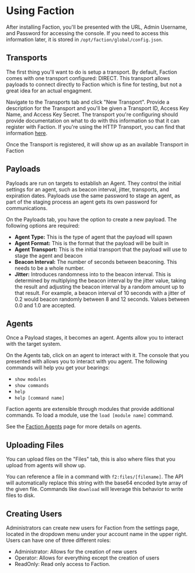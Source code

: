 # Using Faction
After installing Faction, you'll be presented with the URL, Admin Username, and Password for accessing the console. If you need to access this information later, it is stored in `/opt/faction/global/config.json`. 

## Transports
The first thing you'll want to do is setup a transport. By default, Faction comes with one transport configured: DIRECT. This transport allows payloads to connect directly to Faction which is fine for testing, but not a great idea for an actual engagment.

Navigate to the Transports tab and click "New Transport". Provide a description for the Transport and you'll be given a Transport ID, Access Key Name, and Access Key Secret. The transport you're configuring should provide documentation on what to do with this information so that it can register with Faction. If you're using the HTTP Transport, you can find that information [here](https://github.com/FactionC2/TransportHTTP).

Once the Transport is registered, it will show up as an available Transport in Faction

## Payloads
Payloads are run on targets to establish an Agent. They control the initial settings for an agent, such as beacon interval, jitter, transports, and expiration dates. Payloads use the same password to stage an agent, as part of the staging process an agent gets its own password for communications.

On the Payloads tab, you have the option to create a new payload. The following options are required:

* **Agent Type:** This is the type of agent that the payload will spawn
* **Agent Format:** This is the format that the payload will be built in
* **Agent Transport:** This is the initial transport that the payload will use to stage the agent and beacon
* **Beacon Interval:** The number of seconds between beaconing. This needs to be a whole number.
* **Jitter:** Introduces randomness into to the beacon interval. This is determined by multiplying the beacon interval by the jitter value, taking the result and adjusting the beacon interval by a random amount up to that result. For example, a beacon interval of 10 seconds with a jitter of 0.2 would beacon randomly between 8 and 12 seconds. Values between 0.0 and 1.0 are accepted.

## Agents
Once a Payload stages, it becomes an agent. Agents allow you to interact with the target system. 

On the Agents tab, click on an agent to interact with it. The console that you presented with allows you to interact with you agent. The following commands will help you get your bearings:

* `show modules`
* `show commands`
* `help`
* `help [command name]`

Faction agents are extensible through modules that provide additional commands. To load a module, use the `load [module name]` command. 

See the [Faction Agents](/docs/agents/) page for more details on agents.

## Uploading Files
You can upload files on the "Files" tab, this is also where files that you upload from agents will show up.

You can reference a file in a command with `f2:files/[filename]`. The API will automatically replace this string with the base64 encoded byte array of the given file. Commands like `download` will leverage this behavior to write files to disk.

## Creating Users
Administrators can create new users for Faction from the settings page, located in the dropdown menu under your account name in the upper right. Users can have one of three different roles:

* Administrator: Allows for the creation of new users
* Operator: Allows for everything except the creation of users
* ReadOnly: Read only access to Faction.